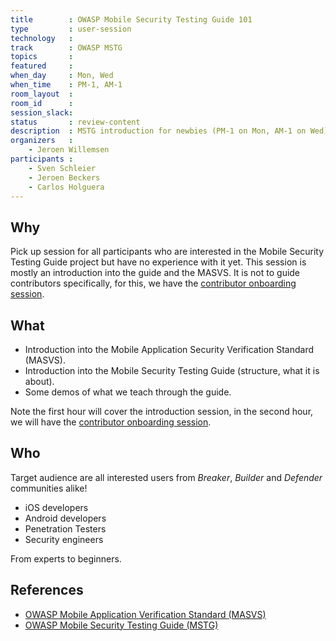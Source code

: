 ```yaml
---
title        : OWASP Mobile Security Testing Guide 101
type         : user-session
technology   :
track        : OWASP MSTG
topics       :
featured     :
when_day     : Mon, Wed
when_time    : PM-1, AM-1
room_layout  :
room_id      :
session_slack:
status       : review-content
description  : MSTG introduction for newbies (PM-1 on Mon, AM-1 on Wed)
organizers   :
    - Jeroen Willemsen
participants :
    - Sven Schleier 
    - Jeroen Beckers
    - Carlos Holguera
---
```


## Why

Pick up session for all participants who are interested in the Mobile Security Testing Guide project but have no experience with it yet. This session is mostly an introduction into the guide and the MASVS. It is not to guide contributors specifically, for this, we have the [contributor onboarding session](https://open-security-summit.org/tracks/mobile/user-sessions/intro-mstg/).

## What

- Introduction into the Mobile Application Security Verification Standard (MASVS).
- Introduction into the Mobile Security Testing Guide (structure, what it is about).
- Some demos of what we teach through the guide.

Note the first hour will cover the introduction session, in the second hour, we will have the [contributor onboarding session](https://open-security-summit.org/tracks/mobile/user-sessions/intro-mstg/).

## Who

Target audience are all interested users from _Breaker_, _Builder_ and _Defender_ communities alike!

- iOS developers
- Android developers
- Penetration Testers
- Security engineers

From experts to beginners.

## References

- [OWASP Mobile Application Verification Standard (MASVS)](https://github.com/OWASP/owasp-masvs "MASVS")
- [OWASP Mobile Security Testing Guide (MSTG)](https://github.com/OWASP/owasp-mstg "MSTG")
